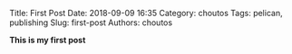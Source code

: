 Title: First Post
Date: 2018-09-09 16:35
Category: choutos
Tags: pelican, publishing
Slug: first-post
Authors: choutos


**This is my first post**
